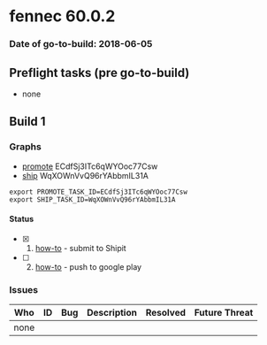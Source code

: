 # fennec 60.0.2

### Date of go-to-build: 2018-06-05

## Preflight tasks (pre go-to-build)
- none

## Build 1  

### Graphs
* [promote](https://tools.taskcluster.net/push-inspector/#/ECdfSj3ITc6qWYOoc77Csw) ECdfSj3ITc6qWYOoc77Csw
* [ship](https://tools.taskcluster.net/push-inspector/#/WqXOWnVvQ96rYAbbmIL31A) WqXOWnVvQ96rYAbbmIL31A
```
export PROMOTE_TASK_ID=ECdfSj3ITc6qWYOoc77Csw
export SHIP_TASK_ID=WqXOWnVvQ96rYAbbmIL31A
```


#### Status
- [x] 1.  [how-to](https://wiki.mozilla.org/Release:Release_Automation_on_Mercurial:Starting_a_Release#Submit_to_Ship_It)  - submit to Shipit
- [ ] 2.  [how-to](https://github.com/mozilla-releng/releasewarrior-2.0/blob/master/docs/release-promotion/mobile/howto.md)  - push to google play

### Issues
| Who                 | ID               | Bug                                                                 | Description                | Resolved                | Future Threat                |
| ------------------- | ---------------- | ------------------------------------------------------------------- | -------------------------- | ----------------------- | ---------------------------- |
| none | | | | | |

